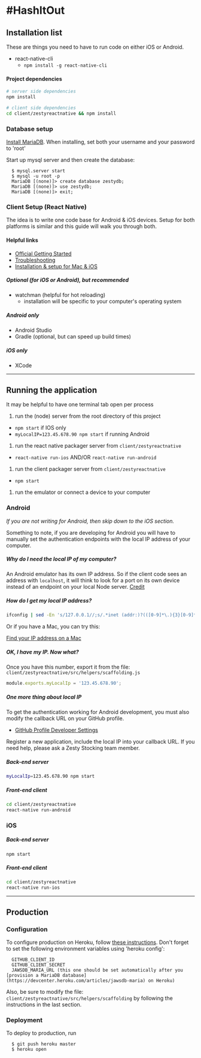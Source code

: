 # #HashItOut

## Installation list

These are things you need to have to run code on either iOS or Android.

* react-native-cli
  * `npm install -g react-native-cli`

#### Project dependencies

```sh
# server side dependencies
npm install

# client side dependencies
cd client/zestyreactnative && npm install
```

### Database setup

[Install MariaDB](https://mariadb.com/kb/en/mariadb/building-mariadb-on-mac-os-x-using-homebrew/). When installing, set both your username and your password to 'root'

Start up mysql server and then create the database:

      $ mysql.server start
      $ mysql -u root -p
      MariaDB [(none)]> create database zestydb;
      MariaDB [(none)]> use zestydb;
      MariaDB [(none)]> exit;

### Client Setup (React Native)

The idea is to write one code base for Android & iOS devices. Setup for both
platforms is similar and this guide will walk you through both.

#### Helpful links

* [Official Getting Started](https://facebook.github.io/react-native/docs/getting-started.html)
* [Troubleshooting](http://facebook.github.io/react-native/docs/troubleshooting.html)
* [Installation & setup for Mac & iOS](https://github.com/checkraiser/beginning-react-native/blob/master/1.Installation_and_setup.md)

##### Optional (for iOS or Android), but recommended

* watchman (helpful for hot reloading)
  * installation will be specific to your computer's operating system

##### Android only

* Android Studio
* Gradle (optional, but can speed up build times)

##### iOS only

* XCode

---

## Running the application

It may be helpful to have one terminal tab open per process

1. run the (node) server from the root directory of this project
  * `npm start` if IOS only
  * `myLocalIP=123.45.678.90 npm start` if running Android
1. run the react native packager server from `client/zestyreactnative`
  * `react-native run-ios` AND/OR `react-native run-android`
1. run the client packager server from `client/zestyreactnative`
  * `npm start`
1. run the emulator or connect a device to your computer

### Android

*If you are not writing for Android, then skip down to the iOS section.*

Something to note, if you are developing for Android you will have to
manually set the authentication endpoints with the local IP address of your
computer.

##### Why do I need the local IP of my computer?

An Android emulator has its own IP address. So if the client code sees an
address with `localhost`, it will think to look for a port on its own device
instead of an endpoint on your local Node server. [Credit](http://stackoverflow.com/a/33978246/2908123)

##### How do I get my local IP address?

``` sh
ifconfig | sed -En 's/127.0.0.1//;s/.*inet (addr:)?(([0-9]*\.){3}[0-9]*).*/\2/p'
```

Or if you have a Mac, you can try this:

[Find your IP address on a Mac](http://www.wikihow.com/Find-Your-IP-Address-on-a-Mac)

##### OK, I have my IP. Now what?

Once you have this number, export it from the file:
`client/zestyreactnative/src/helpers/scaffolding.js`

```js
module.exports.myLocalIp = '123.45.678.90';
```

##### One more thing about local IP

To get the authentication working for Android development, you must also modify
the callback URL on your GitHub profile.

* [GitHub Profile Developer Settings](https://github.com/settings/developers)

Register a new application, include the local IP into your callback URL. If you
need help, please ask a Zesty Stocking team member.

##### Back-end server

```sh
myLocalIp=123.45.678.90 npm start
```

##### Front-end client

```sh
cd client/zestyreactnative
react-native run-android
```

### iOS

##### Back-end server

```sh
npm start
```

##### Front-end client

```sh
cd client/zestyreactnative
react-native run-ios
```

---

## Production

### Configuration

To configure production on Heroku, follow [these instructions](https://devcenter.heroku.com/articles/getting-started-with-nodejs#introduction). Don't forget to set the following environment variables using 'heroku config':

      GITHUB_CLIENT_ID
      GITHUB_CLIENT_SECRET
      JAWSDB_MARIA_URL (this one should be set automatically after you [provision a MariaDB database](https://devcenter.heroku.com/articles/jawsdb-maria) on Heroku)

Also, be sure to modify the file:
`client/zestyreactnative/src/helpers/scaffolding` by following the instructions
in the last section.

### Deployment

To deploy to production, run

      $ git push heroku master
      $ heroku open
